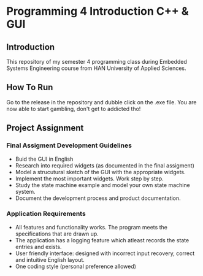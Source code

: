 # Programming 4 Introduction C++ & GUI
## Introduction
This repository of my semester 4 programming class during Embedded Systems Engineering course from HAN University of Applied Sciences.

## How To Run 
Go to the release in the repository and dubble click on the .exe file. You are now able to start gambling, don't get to addicted tho!  

## Project Assignment
### Final Assigment Development Guidelines
- Buid the GUI in English
- Research into required widgets (as documented in the final assigment)
- Model a strucutural sketch of the GUI with the appropriate widgets.
- Implement the most important widgets. Work step by step.
- Study the state machine example and model your own state machine system.
- Document the development process and product documentation.

### Application Requirements
- All features and functionality works. The program meets the specifications that are drawn up.
- The application has a logging feature which atleast records the state entries and exists.
- User friendly interface: designed with incorrect input recovery, correct and intuitive English layout.
- One coding style (personal preference allowed)
